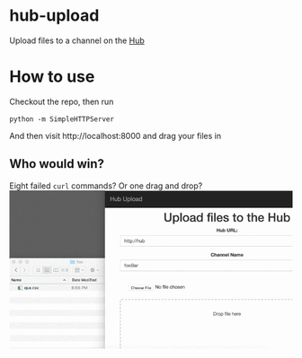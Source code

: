 # hub-upload
Upload files to a channel on the [Hub](https://flightstats.github.io/hub/)

# How to use
Checkout the repo, then run 

```
python -m SimpleHTTPServer
```

And then visit http://localhost:8000 and drag your files in

## Who would win?
Eight failed `curl` commands? Or one drag and drop?
![drag and drop upload](upload.gif)
